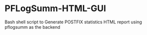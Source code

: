 # PFLogSumm-HTML-GUI
Bash shell script to Generate POSTFIX statistics HTML report using pflogsumm as the backend
